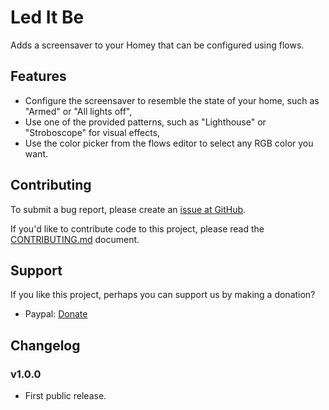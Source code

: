 # Led It Be

Adds a screensaver to your Homey that can be configured using flows.

## Features

* Configure the screensaver to resemble the state of your home, such as "Armed" or "All lights off",
* Use one of the provided patterns, such as "Lighthouse" or "Stroboscope" for visual effects,
* Use the color picker from the flows editor to select any RGB color you want.

## Contributing

To submit a bug report, please create an [issue at GitHub](https://github.com/fellownet/leditbe/issues/new).

If you'd like to contribute code to this project, please read the
[CONTRIBUTING.md](https://github.com/fellownet/leditbe/blob/master/CONTRIBUTING.md) document.

## Support

If you like this project, perhaps you can support us by making a donation?
- Paypal: [Donate](https://www.paypal.com/cgi-bin/webscr?cmd=_s-xclick&hosted_button_id=VQNGE3N5L6MKS)

## Changelog

### v1.0.0

* First public release.
